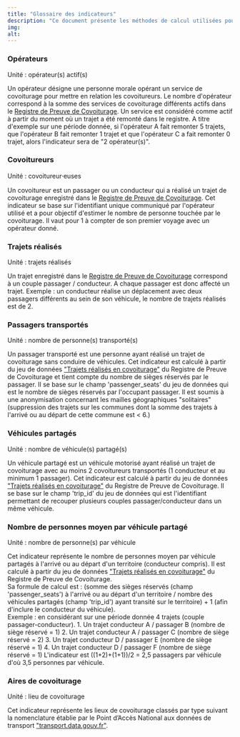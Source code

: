 ```yaml
---
title: "Glossaire des indicateurs"
description: "Ce document présente les méthodes de calcul utilisées pour les indicateurs de l'observatoire."
img:
alt:
---
```

### <a name="operateur"></a>Opérateurs
<div role="alert" class="fr-alert fr-alert--info">
    <p class="fr-alert__title">Unité : opérateur(s) actif(s)</p>
</div>
Un opérateur désigne une personne morale opérant un service de covoiturage pour mettre en relation les covoitureurs. Le nombre d'opérateur correspond à la somme des services de covoiturage différents actifs dans le <a href="https://covoiturage.beta.gouv.fr/operateurs/">Registre de Preuve de Covoiturage</a>. Un service est considéré comme actif à partir du moment où un trajet a été remonté dans le registre. A titre d'exemple sur une période donnée, si l'opérateur A fait remonter 5 trajets, que l'opérateur B fait remonter 1 trajet et que l'opérateur C a fait remonter 0 trajet, alors l'indicateur sera de "2 opérateur(s)".

### <a name="covoitureur"></a>Covoitureurs
<div role="alert" class="fr-alert fr-alert--info">
    <p class="fr-alert__title">Unité : covoitureur⸱euses</p>
</div>
Un covoitureur est un passager ou un conducteur qui a réalisé un trajet de covoiturage enregistré  dans le <a href="https://covoiturage.beta.gouv.fr">Registre de Preuve de Covoiturage</a>. Cet indicateur se base sur l'identifiant unique communiqué par l'opérateur utilisé et a pour objectif d'estimer le nombre de personne touchée par le covoiturage. Il vaut pour 1 à compter de son premier voyage avec un opérateur donné.

### <a name="trajet"></a>Trajets réalisés 
<div role="alert" class="fr-alert fr-alert--info">
    <p class="fr-alert__title">Unité : trajets réalisés</p>
</div>
Un trajet enregistré  dans le <a href="https://covoiturage.beta.gouv.fr">Registre de Preuve de Covoiturage</a> correspond à un couple passager / conducteur. A chaque passager est donc affecté un trajet.
Exemple : un conducteur réalise un déplacement avec deux passagers différents au sein de son véhicule, le nombre de trajets réalisés est de 2.

### <a name="passager"></a>Passagers transportés
<div role="alert" class="fr-alert fr-alert--info">
    <p class="fr-alert__title">Unité : nombre de personne(s) transporté(s)</p>
</div>
Un passager transporté est une personne ayant réalisé un trajet de covoiturage sans conduire de véhicules. Cet indicateur est calculé à partir du jeu de données <a href="https://www.data.gouv.fr/fr/datasets/trajets-realises-en-covoiturage-registre-de-preuve-de-covoiturage/">"Trajets réalisés en covoiturage"</a> du Registre de Preuve de Covoiturage et tient compte du nombre de sièges réservés par le passager. Il se base sur le champ 'passenger_seats' du jeu de données qui est le nombre de sièges réservés par l'occupant passager. Il est soumis à une anonymisation concernant les mailles géographiques "solitaires" (suppression des trajets sur les communes dont la somme des trajets à l'arrivé ou au départ de cette commune est < 6.)

### <a name="vehicule"></a>Véhicules partagés
<div role="alert" class="fr-alert fr-alert--info">
    <p class="fr-alert__title">Unité : nombre de véhicule(s) partagé(s)</p>
</div>
Un véhicule partagé est un véhicule motorisé ayant réalisé un trajet de covoiturage avec au moins 2 covoitureurs transportés  (1 conducteur et au minimum 1 passager). Cet indicateur est calculé à partir du jeu de données <a href="https://www.data.gouv.fr/fr/datasets/trajets-realises-en-covoiturage-registre-de-preuve-de-covoiturage/">"Trajets réalisés en covoiturage"</a> du Registre de Preuve de Covoiturage. Il se base sur le champ 'trip_id' du jeu de données qui est l'identifiant permettant de recouper plusieurs couples passager/conducteur dans un même véhicule.

### <a name="occupation"></a>Nombre de personnes moyen par véhicule partagé
<div role="alert" class="fr-alert fr-alert--info">
    <p class="fr-alert__title">Unité : nombre de personne(s) par véhicule</p>
</div>
Cet indicateur représente le nombre de personnes moyen par véhicule partagés à l'arrivé ou au départ d'un territoire  (conducteur compris). Il est calculé à partir du jeu de données <a href="https://www.data.gouv.fr/fr/datasets/trajets-realises-en-covoiturage-registre-de-preuve-de-covoiturage/">"Trajets réalisés en covoiturage"</a> du Registre de Preuve de Covoiturage.<br/> 
Sa formule de calcul est : (somme des sièges réservés (champ 'passenger_seats') à l'arrivé ou au départ d'un territoire / nombre des véhicules partagés (champ 'trip_id') ayant transité sur le territoire) + 1 (afin d'inclure le conducteur du véhicule).<br/>
Exemple : en considérant sur une période donnée 4 trajets (couple passager-conducteur). 1. Un trajet conducteur A / passager B (nombre de siège réservé = 1) 2. Un trajet conducteur A / passager C (nombre de siège réservé = 2) 3. Un trajet conducteur D / passager E (nombre de siège réservé = 1) 4. Un trajet conducteur D / passager F (nombre de siège réservé = 1) L'indicateur est ((1+2)+(1+1))/2 = 2,5 passagers par véhicule d'où 3,5 personnes par véhicule.

### <a name="aire"></a>Aires de covoiturage
<div role="alert" class="fr-alert fr-alert--info">
    <p class="fr-alert__title">Unité : lieu de covoiturage</p>
</div>
Cet indicateur représente les lieux de covoiturage classés par type suivant la nomenclature établie par le Point d’Accès National aux données de transport <a href="https://transport.data.gouv.fr/datasets/base-nationale-des-lieux-de-covoiturage">"transport.data.gouv.fr"</a>.
